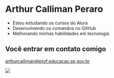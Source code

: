 # Arthur Calliman Peraro

- Estou estudando os cursos do Alura
- Desenvolvendo os comandos no GitHub
- Melhorando minhas habilidades em tecnologia

## Você entrar em contato comigo ##  
  
arthurcalliman@prof.educacao.sp.gov.br

![](https://media1.tenor.com/m/rqDk-eCXg6AAAAAC/ap-bio-raise-hand.gif)

